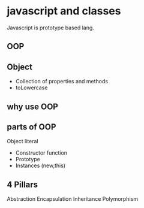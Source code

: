 # javascript and classes
Javascript is prototype based lang. 
## OOP

## Object
- Collection of properties and methods
- toLowercase

## why use OOP

## parts of OOP
Object literal

- Constructor function
- Prototype
- Instances (new,this)

## 4 Pillars 
Abstraction
Encapsulation
Inheritance
Polymorphism